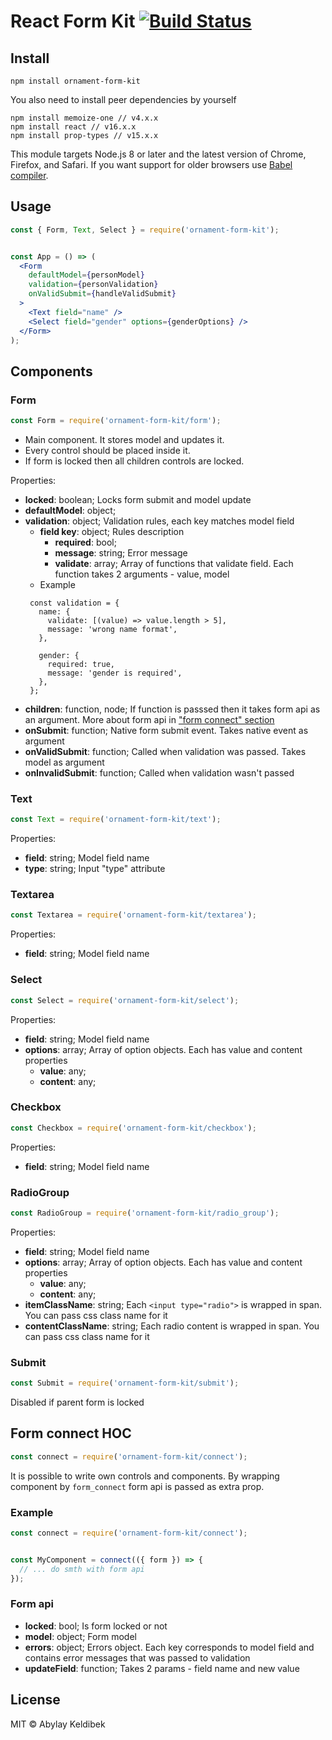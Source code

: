 # React Form Kit [![Build Status](https://travis-ci.org/OrnamentStudio/form-kit.svg?branch=master)](https://travis-ci.org/OrnamentStudio/form-kit)

## Install

```
npm install ornament-form-kit
```

You also need to install peer dependencies by yourself
```
npm install memoize-one // v4.x.x
npm install react // v16.x.x
npm install prop-types // v15.x.x
```

This module targets Node.js 8 or later and the latest version of Chrome, Firefox, and Safari. If you want support for older browsers use [Babel compiler](https://babeljs.io/).

## Usage

```jsx
const { Form, Text, Select } = require('ornament-form-kit');


const App = () => (
  <Form
    defaultModel={personModel}
    validation={personValidation}
    onValidSubmit={handleValidSubmit}
  >
    <Text field="name" />
    <Select field="gender" options={genderOptions} />
  </Form>
);
```

## Components

### Form

```js
const Form = require('ornament-form-kit/form');
```

- Main component. It stores model and updates it.
- Every control should be placed inside it.
- If form is locked then all children controls are locked.

Properties:
* **locked**: boolean; Locks form submit and model update
* **defaultModel**: object;
* **validation**: object; Validation rules, each key matches model field
  * **field key**: object; Rules description
    * **required**: bool;
    * **message**: string; Error message
    * **validate**: array; Array of functions that validate field. Each function takes 2 arguments - value, model
  * Example
   ```
    const validation = {
      name: {
        validate: [(value) => value.length > 5],
        message: 'wrong name format',
      },

      gender: {
        required: true,
        message: 'gender is required',
      },
    };
   ```
* **children**: function, node; If function is passsed then it takes form api as an argument. More about form api in ["form connect" section](#form-connect-hoc)
* **onSubmit**: function; Native form submit event. Takes native event as argument
* **onValidSubmit**: function; Called when validation was passed. Takes model as argument
* **onInvalidSubmit**: function;  Called when validation wasn't passed

### Text
```js
const Text = require('ornament-form-kit/text');
```

Properties:
* **field**: string; Model field name
* **type**: string; Input "type" attribute

### Textarea
```js
const Textarea = require('ornament-form-kit/textarea');
```

Properties:
* **field**: string; Model field name

### Select
```js
const Select = require('ornament-form-kit/select');
```

Properties:
* **field**: string; Model field name
* **options**: array; Array of option objects. Each has value and content properties
  * **value**: any;
   * **content**: any;

### Checkbox
```js
const Checkbox = require('ornament-form-kit/checkbox');
```

Properties:
* **field**: string; Model field name

### RadioGroup
```js
const RadioGroup = require('ornament-form-kit/radio_group');
```

Properties:
* **field**: string; Model field name
* **options**: array; Array of option objects. Each has value and content properties
  * **value**: any;
   * **content**: any;
* **itemClassName**: string; Each `<input type="radio">` is wrapped in span. You can pass css class name for it
* **contentClassName**: string; Each radio content is wrapped in span. You can pass css class name for it

### Submit
```js
const Submit = require('ornament-form-kit/submit');
```

Disabled if parent form is locked

## Form connect HOC
```js
const connect = require('ornament-form-kit/connect');
```

It is possible to write own controls and components. By wrapping component by `form_connect` form api is passed as extra prop.

### Example
```jsx
const connect = require('ornament-form-kit/connect');


const MyComponent = connect(({ form }) => {
  // ... do smth with form api
});
```

### Form api
* **locked**: bool; Is form locked or not
* **model**: object; Form model
* **errors**: object; Errors object. Each key corresponds to model field and contains error messages that was passed to validation
* **updateField**: function; Takes 2 params - field name and new value



## License

MIT © Abylay Keldibek
